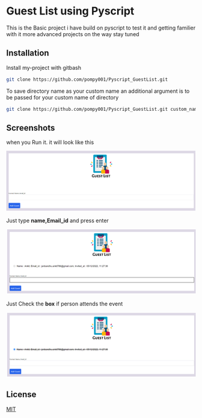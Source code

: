 
# Guest List using Pyscript

This is the Basic project i have build on pyscript to test it and getting familier with it
more advanced projects on the way stay tuned

## Installation

Install my-project with gitbash

```bash
git clone https://github.com/pompy001/Pyscript_GuestList.git
```
To save directory name as your custom name an additional argument is to be passed for your custom name of directory

```bash
git clone https://github.com/pompy001/Pyscript_GuestList.git custom_name
```   
## Screenshots

when you Run it. it will look like this

![](Static/pyscript_guestlist.png)

Just type **name,Email_id** and press enter

![](Static/Pyscript_guestlist2.png)

Just Check the **box** if person attends the event

![](Static/Pyscript_guestlist3.png)

## License

[MIT](https://choosealicense.com/licenses/mit/)

